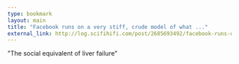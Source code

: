 ```yaml
---
type: bookmark
layout: main
title: "Facebook runs on a very stiff, crude model of what ..."
external_link: http://log.scifihifi.com/post/2685693492/facebook-runs-on-a-very-stiff-crude-model-of-what
---
```

"The social equivalent of liver failure"

